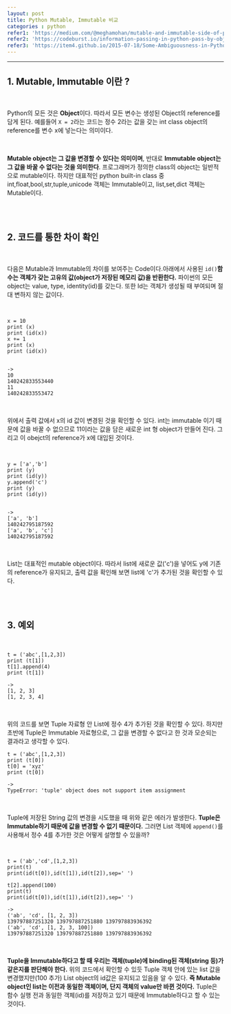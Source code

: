```yaml
---
layout: post
title: Python Mutable, Immutable 비교  
categories : python
refer1: 'https://medium.com/@meghamohan/mutable-and-immutable-side-of-python-c2145cf72747'
refer2: 'https://codeburst.io/information-passing-in-python-pass-by-object-reference-8803020c921a'
refer3: 'https://item4.github.io/2015-07-18/Some-Ambiguousness-in-Python-Tutorial-Call-by-What/'
---
```


------------

## 1. Mutable, Immutable 이란 ? 

<br>

Python의 모든 것은 **Object**이다. 따라서 모든 변수는 생성된 Object의 reference를 담게 된다. 예를들어 `X = 2`라는 코드는 정수 2라는 값을 갖는 int class object의 reference를 변수 x에 넣는다는 의미이다. 

<br>

**Mutable object는 그 값을 변경할 수 있다는 의미이며**, 반대로 **Immutable object는 그 값을 바꿀 수 없다는 것을 의미한다**. 프로그래머가 정의한 class의 object는 일반적으로 mutable이다. 하지만 대표적인 python built-in class 중 int,float,bool,str,tuple,unicode 객체는 Immutable이고, list,set,dict 객체는 Mutable이다. 

<br>
<br>

## 2. 코드를 통한 차이 확인
<br>

다음은 Mutable과 Immutable의 차이를 보여주는 Code이다.아래에서 사용된 `id()`**함수는 객체가 갖는 고유의 값(object가 저장된 메모리 값)을 반환한다.** 파이썬의 모든 object는 value, type, identity(id)를 갖는다. 또한 Id는 객체가 생성될 때 부여되며 절대 변하지 않는 값이다.

<br>

```
x = 10
print (x)
print (id(x))
x += 1
print (x)
print (id(x))


-> 
10
140242833553440
11
140242833553472
```
<br>

위에서 출력 값에서 x의 id 값이 변경된 것을 확인할 수 있다. int는 immutable 이기 때문에 값을 바꿀 수 없으므로 11이라는 값을 담은 새로운 int 형 object가 만들어 진다. 그리고 이 obejct의 reference가 x에 대입된 것이다.  

<br>

```
y = ['a','b']
print (y)
print (id(y))
y.append('c')
print (y)
print (id(y))


->
['a', 'b']
140242795187592
['a', 'b', 'c']
140242795187592
```

<br>

List는 대표적인 mutable object이다. 따라서 list에 새로운 값('c')을 넣어도 y에 기존의 reference가 유지되고, 출력 값을 확인해 보면 list에 'c'가 추가된 것을 확인할 수 있다. 

<br>
<br>

## 3. 예외
<br>

```
t = ('abc',[1,2,3])
print (t[1])
t[1].append(4)
print (t[1])

-> 
[1, 2, 3]
[1, 2, 3, 4]
```
<br>

위의 코드를 보면 Tuple 자료형 안 List에 정수 4가 추가된 것을 확인할 수 있다. 하지만 초반에 Tuple은 Immutable 자료형으로, 그 값을 변경할 수 없다고 한 것과 모순되는 결과라고 생각할 수 있다.  


```
t = ('abc',[1,2,3])
print (t[0])
t[0] = 'xyz'
print (t[0])

-> 
TypeError: 'tuple' object does not support item assignment

```

<br>

Tuple에 저장된 String 값의 변경을 시도했을 때 위와 같은 에러가 발생한다. **Tuple은 Immutable하기 때문에 값을 변경할 수 없기 때문이다.** 그러면 List 객체에 `append()`를 사용해서 정수 4를 추가한 것은 어떻게 설명할 수 있을까? 

<br>

```
t = ('ab','cd',[1,2,3])
print(t)
print(id(t[0]),id(t[1]),id(t[2]),sep=' ')

t[2].append(100)
print(t)
print(id(t[0]),id(t[1]),id(t[2]),sep=' ')

->
('ab', 'cd', [1, 2, 3])
139797887251320 139797887251880 139797883936392
('ab', 'cd', [1, 2, 3, 100])
139797887251320 139797887251880 139797883936392
```

<br>

**Tuple을 Immutable하다고 할 때 우리는 객체(tuple)에 binding된 객체(string 등)가 같은지를 판단해야 한다.** 위의 코드에서 확인할 수 있듯 Tuple 객체 안에 있는 list 값을 변경했지만(100 추가) List object의 id값은 유지되고 있음을 알 수 있다. **즉 Mutable object인 list는 이전과 동일한 객체이며, 단지 객체의 value만 바뀐 것이다.** Tuple은 함수 실행 전과 동일한 객체(id)를 저장하고 있기 때문에 Immutable하다고 할 수 있는 것이다.

<br>
<br>